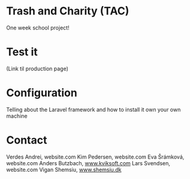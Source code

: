 # Trash and Charity (TAC)
One week school project!

# Test it
(Link til production page)

# Configuration
Telling about the Laravel framework and how to install it own your own machine

# Contact
Verdes Andrei, website.com
Kim Pedersen, website.com
Eva Šrámková, website.com
Anders Butzbach, www.kviksoft.com
Lars Svendsen, website.com
Vigan Shemsiu, www.shemsiu.dk